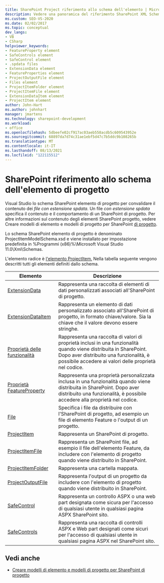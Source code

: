 ```yaml
---
title: SharePoint Project riferimento allo schema dell'elemento | Microsoft Docs
description: Vedere una panoramica del riferimento SharePoint XML Schema dell'elemento di progetto (ProjectItemModelSchema.xsd), usato per convalidare il contenuto dei file con estensione spdata.
ms.custom: SEO-VS-2020
ms.date: 02/02/2017
ms.topic: conceptual
dev_langs:
- VB
- CSharp
helpviewer_keywords:
- FeatureProperty element
- SafeControls element
- SafeControl element
- .spdata files
- ExtensionData element
- FeatureProperties element
- ProjectOutputFile element
- Files element
- ProjectItemFolder element
- ProjectItemFile element
- ExtensionDataItem element
- ProjectItem element
author: John-Hart
ms.author: johnhart
manager: jmartens
ms.technology: sharepoint-development
ms.workload:
- office
ms.openlocfilehash: 5dbeefe02cf917ac03aeb558acdb5c609543952e
ms.sourcegitcommit: 68897da7d74c31ae1ebf5d47c7b5ddc9b108265b
ms.translationtype: MT
ms.contentlocale: it-IT
ms.lasthandoff: 08/13/2021
ms.locfileid: "122115512"
---
```

# <a name="sharepoint-project-item-schema-reference"></a>SharePoint riferimento allo schema dell'elemento di progetto
  Visual Studio lo schema SharePoint elemento di progetto per convalidare il contenuto dei *file con estensione spdata.* Un file *con estensione spdata* specifica il contenuto e il comportamento di un SharePoint di progetto. Per altre informazioni sul contenuto degli elementi SharePoint progetto, vedere Creare modelli di elemento e modelli di progetto per SharePoint [di progetto](../sharepoint/creating-item-templates-and-project-templates-for-sharepoint-project-items.md).

 Lo schema SharePoint elemento di progetto è denominato ProjectItemModelSchema.xsd e viene installato per impostazione predefinita in %Programmi (x86)%\Microsoft Visual Studio 11.0\Xml\Schemas.

 L'elemento radice è [l'elemento ProjectItem.](../sharepoint/projectitem-element.md) Nella tabella seguente vengono descritti tutti gli elementi definiti dallo schema.

|Elemento|Descrizione|
|-------------|-----------------|
|[ExtensionData](../sharepoint/extensiondata-element.md)|Rappresenta una raccolta di elementi di dati personalizzati associati all'SharePoint di progetto.|
|[ExtensionDataItem](../sharepoint/extensiondataitem-element.md)|Rappresenta un elemento di dati personalizzato associato all'SharePoint di progetto, in formato chiave/valore. Sia la chiave che il valore devono essere stringhe.|
|[Proprietà delle funzionalità](../sharepoint/featureproperties-element.md)|Rappresenta una raccolta di valori di proprietà inclusi in una funzionalità quando viene distribuita in SharePoint. Dopo aver distribuito una funzionalità, è possibile accedere ai valori delle proprietà nel codice.|
|[Proprietà FeatureProperty](../sharepoint/featureproperty-element.md)|Rappresenta una proprietà personalizzata inclusa in una funzionalità quando viene distribuita in SharePoint. Dopo aver distribuito una funzionalità, è possibile accedere alla proprietà nel codice.|
|[File](../sharepoint/files-element.md)|Specifica i file da distribuire con l'SharePoint di progetto, ad esempio un file di elemento Feature o l'output di un progetto.|
|[ProjectItem](../sharepoint/projectitem-element.md)|Rappresenta un SharePoint di progetto.|
|[ProjectItemFile](../sharepoint/projectitemfile-element.md)|Rappresenta un SharePoint file, ad esempio il file dell'elemento Feature, da includere con l'elemento di progetto quando viene distribuito in SharePoint.|
|[ProjectItemFolder](../sharepoint/projectitemfolder-element.md)|Rappresenta una cartella mappata.|
|[ProjectOutputFile](../sharepoint/projectoutputfile-element.md)|Rappresenta l'output di un progetto da includere con l'elemento di progetto quando viene distribuito in SharePoint.|
|[SafeControl](../sharepoint/safecontrol-element.md)|Rappresenta un controllo ASPX o una web part designata come sicura per l'accesso di qualsiasi utente in qualsiasi pagina ASPX SharePoint sito.|
|[SafeControls](../sharepoint/safecontrols-element.md)|Rappresenta una raccolta di controlli ASPX e Web part designati come sicuri per l'accesso di qualsiasi utente in qualsiasi pagina ASPX nel SharePoint sito.|

## <a name="see-also"></a>Vedi anche
- [Creare modelli di elemento e modelli di progetto per SharePoint di progetto](../sharepoint/creating-item-templates-and-project-templates-for-sharepoint-project-items.md)
